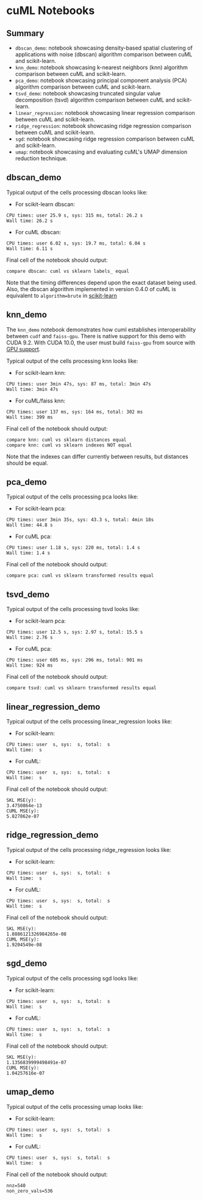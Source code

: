 # cuML Notebooks

## Summary

* `dbscan_demo`: notebook showcasing density-based spatial clustering of applications with noise (dbscan) algorithm comparison between cuML and scikit-learn.
* `knn_demo`: notebook showcasing k-nearest neighbors (knn) algorithm comparison between cuML and scikit-learn.
* `pca_demo`: notebook showcasing principal component analysis (PCA) algorithm comparison between cuML and scikit-learn.
* `tsvd_demo`: notebook showcasing truncated singular value decomposition (tsvd) algorithm comparison between cuML and scikit-learn.
* `linear_regression`: notebook showcasing linear regression comparison between cuML and scikit-learn.
* `ridge_regression`: notebook showcasing ridge regression comparison between cuML and scikit-learn.
* `sgd`: notebook showcasing ridge regression comparison between cuML and scikit-learn.
* `umap`: notebook showcasing and evaluating cuML's UMAP dimension reduction technique.

## dbscan_demo

Typical output of the cells processing dbscan looks like:

- For scikit-learn dbscan:
```
CPU times: user 25.9 s, sys: 315 ms, total: 26.2 s
Wall time: 26.2 s
```

- For cuML dbscan:
```
CPU times: user 6.02 s, sys: 19.7 ms, total: 6.04 s
Wall time: 6.11 s
```

Final cell of the notebook should output:

```
compare dbscan: cuml vs sklearn labels_ equal
```

Note that the timing differences depend upon the exact dataset being used. Also, the dbscan algorithm implemented in version 0.4.0 of cuML is equivalent to `algorithm=brute` in [scikit-learn](https://scikit-learn.org/stable/modules/generated/sklearn.cluster.DBSCAN.html)

## knn_demo

The `knn_demo` notebook demonstrates how cuml establishes interoperability between `cudf` and `faiss-gpu`. There is native support for this demo with CUDA 9.2. With CUDA 10.0, the user must build `faiss-gpu` from source with [GPU support](https://github.com/facebookresearch/faiss/blob/master/INSTALL.md).

Typical output of the cells processing knn looks like:

- For scikit-learn knn:
```
CPU times: user 3min 47s, sys: 87 ms, total: 3min 47s
Wall time: 3min 47s
```

- For cuML/faiss knn:
```
CPU times: user 137 ms, sys: 164 ms, total: 302 ms
Wall time: 399 ms
```

Final cell of the notebook should output:

```
compare knn: cuml vs sklearn distances equal
compare knn: cuml vs sklearn indexes NOT equal
```

Note that the indexes can differ currently between results, but distances should be equal.

## pca_demo

Typical output of the cells processing pca looks like:

- For scikit-learn pca:
```
CPU times: user 3min 35s, sys: 43.3 s, total: 4min 18s
Wall time: 44.8 s
```

- For cuML pca:
```
CPU times: user 1.18 s, sys: 220 ms, total: 1.4 s
Wall time: 1.4 s
```

Final cell of the notebook should output:

```
compare pca: cuml vs sklearn transformed results equal
```

## tsvd_demo

Typical output of the cells processing tsvd looks like:

- For scikit-learn pca:
```
CPU times: user 12.5 s, sys: 2.97 s, total: 15.5 s
Wall time: 2.76 s
```

- For cuML pca:
```
CPU times: user 605 ms, sys: 296 ms, total: 901 ms
Wall time: 924 ms
```

Final cell of the notebook should output:

```
compare tsvd: cuml vs sklearn transformed results equal
```

## linear_regression_demo

Typical output of the cells processing linear_regression looks like:

- For scikit-learn:
```
CPU times: user  s, sys:  s, total:  s
Wall time:  s
```

- For cuML:
```
CPU times: user  s, sys:  s, total:  s
Wall time:  s
```

Final cell of the notebook should output:

```
SKL MSE(y):
3.4750864e-13
CUML MSE(y):
5.827862e-07
```

## ridge_regression_demo

Typical output of the cells processing ridge_regression looks like:

- For scikit-learn:
```
CPU times: user  s, sys:  s, total:  s
Wall time:  s
```

- For cuML:
```
CPU times: user  s, sys:  s, total:  s
Wall time:  s
```

Final cell of the notebook should output:

```
SKL MSE(y):
1.8886121326984265e-08
CUML MSE(y):
1.9204549e-08
```

## sgd_demo

Typical output of the cells processing sgd looks like:

- For scikit-learn:
```
CPU times: user  s, sys:  s, total:  s
Wall time:  s
```

- For cuML:
```
CPU times: user  s, sys:  s, total:  s
Wall time:  s
```

Final cell of the notebook should output:

```
SKL MSE(y):
1.1356839999498491e-07
CUML MSE(y):
1.04257616e-07
```

## umap_demo

Typical output of the cells processing umap looks like:

- For scikit-learn:
```
CPU times: user  s, sys:  s, total:  s
Wall time:  s
```

- For cuML:
```
CPU times: user  s, sys:  s, total:  s
Wall time:  s
```

Final cell of the notebook should output:

```
nnz=540
non_zero_vals=536
```
